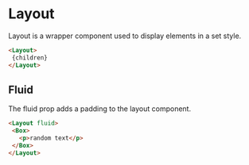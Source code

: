 # Layout

Layout is a wrapper component used to display elements in a set style.

```html
<Layout>
 {children}
</Layout>
```

## Fluid

The fluid prop adds a padding to the layout component.

```html
<Layout fluid>
 <Box>
   <p>random text</p>
 </Box>
</Layout>
```


